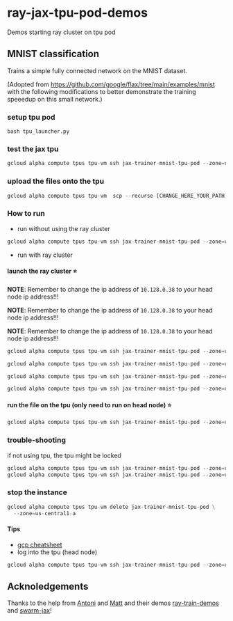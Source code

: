 # ray-jax-tpu-pod-demos
Demos starting ray cluster on tpu pod

## MNIST classification

Trains a simple fully connected network on the MNIST dataset.

(Adopted from https://github.com/google/flax/tree/main/examples/mnist with the following modifications to better demonstrate the training speeedup on this small network.)


### setup tpu pod 

```
bash tpu_launcher.py
```

### test the jax tpu

```python 
gcloud alpha compute tpus tpu-vm ssh jax-trainer-mnist-tpu-pod --zone=us-central1-a --command "sudo python3 -c \"import jax; print(jax.device_count(), jax.local_device_count())\"" --worker all
```

### upload the files onto the tpu 

```python
gcloud alpha compute tpus tpu-vm  scp --recurse [CHANGE_HERE_YOUR_PATH]/ray-jax-tpu-pod-demos jax-trainer-mnist-tpu-pod: --zone=us-central1-a --worker all
```

### How to run


- run without using the ray cluster 

```python
gcloud alpha compute tpus tpu-vm ssh jax-trainer-mnist-tpu-pod --zone=us-central1-a --command "cd ~/ray-jax-tpu-pod-demos ; sudo python3 main_plain.py" --worker all
```

- run with ray cluster 


#### launch the ray cluster :star:

**NOTE**: Remember to change the ip address of `10.128.0.38` to your head node ip address!!!

**NOTE**: Remember to change the ip address of `10.128.0.38` to your head node ip address!!!

**NOTE**: Remember to change the ip address of `10.128.0.38` to your head node ip address!!!

```python 
gcloud alpha compute tpus tpu-vm ssh jax-trainer-mnist-tpu-pod --zone=us-central1-a --command "ray stop && ray start --head --port=6379 --resources='{\"TPU\":1}'" --worker=0

gcloud alpha compute tpus tpu-vm ssh jax-trainer-mnist-tpu-pod --zone=us-central1-a --command "ray stop && ray start --address='10.128.0.38:6379' --resources='{\"TPU\":1}'" --worker=1

gcloud alpha compute tpus tpu-vm ssh jax-trainer-mnist-tpu-pod --zone=us-central1-a --command "ray stop && ray start --address='10.128.0.38:6379' --resources='{\"TPU\":1}'" --worker=2

gcloud alpha compute tpus tpu-vm ssh jax-trainer-mnist-tpu-pod --zone=us-central1-a --command "ray stop && ray start --address='10.128.0.38:6379' --resources='{\"TPU\":1}'" --worker=3
```


#### run the file on the tpu (only need to run on head node) :star:

```python
gcloud alpha compute tpus tpu-vm ssh jax-trainer-mnist-tpu-pod --zone=us-central1-a --command "cd ~/ray-jax-tpu-pod-demos ; sudo python3 main.py" --worker 0
```

### trouble-shooting

if not using tpu, the tpu might be locked 

```python
gcloud alpha compute tpus tpu-vm ssh jax-trainer-mnist-tpu-pod --zone=us-central1-a --command "sudo lsof -w /dev/accel0" --worker all
gcloud alpha compute tpus tpu-vm ssh jax-trainer-mnist-tpu-pod --zone=us-central1-a --command "sudo rm -f /tmp/libtpu_lockfile" --worker=all
```

### stop the instance 

```python
gcloud alpha compute tpus tpu-vm delete jax-trainer-mnist-tpu-pod \
  --zone=us-central1-a 
```

#### Tips

- [gcp cheatsheet](https://gist.github.com/pydevops/cffbd3c694d599c6ca18342d3625af97)
- log into the tpu (head node)
```python
gcloud alpha compute tpus tpu-vm ssh jax-trainer-mnist-tpu-pod --zone=us-central1-a --worker 0
```


## Acknoledgements

Thanks to the help from [Antoni](https://github.com/Yard1) and [Matt](https://github.com/matthewdeng) and their demos [ray-train-demos](https://github.com/matthewdeng/ray-train-demos) and [swarm-jax](https://github.com/Yard1/swarm-jax)!

